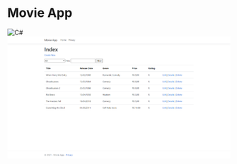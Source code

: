 # Movie App
<img alt="C#" src="https://img.shields.io/badge/c%23%20-%23239120.svg?&style=for-the-badge&logo=c-sharp&logoColor=white"/>
<img alt="C#" src="https://github.com/LucasAlvesM/MovieApp/blob/main/img/Tela2.png?&style=for-the-badge&logo=c-sharp&logoColor=white"/>
